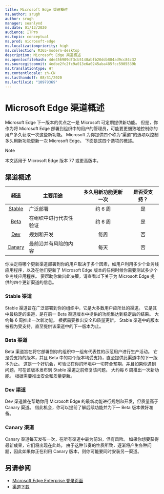 ```yaml
---
title: Microsoft Edge 渠道概述
ms.author: srugh
author: srugh
manager: seanlynd
ms.date: 01/13/2020
audience: ITPro
ms.topic: conceptual
ms.prod: microsoft-edge
ms.localizationpriority: high
ms.collection: M365-modern-desktop
description: Microsoft Edge 渠道概述
ms.openlocfilehash: 4de456909df3cb5140abfb20ddb884ad9cc84c32
ms.sourcegitcommit: 4edbe2fc2fc9a013e6a0245aba485fcc5905539b
ms.translationtype: HT
ms.contentlocale: zh-CN
ms.lasthandoff: 08/31/2020
ms.locfileid: "10979369"
---
```

# Microsoft Edge 渠道概述

Microsoft Edge 下一版本的优点之一是 Microsoft 可定期提供新功能。 但是，你作为将 Microsoft Edge 部署到组织中的用户的管理员，可能要更细致地控制你的用户多久获取一次这些新功能。 Microsoft 为你提供四个称为“渠道”的选项以控制多久用新功能更新一次 Microsoft Edge。 下面是这四个选项的概述。
  
> [!NOTE]
> 本文适用于 Microsoft Edge 版本 77 或更高版本。

## 渠道概述

|频道|主要用途|多久用新功能更新一次|是否受支持？|
|:---:|---|:---:|:---:|
|[Stable](#stable-channel)|广泛部署|约 6 周|是|
|[Beta](#beta-channel)|在组织中进行代表性验证|约 6 周|是|
|[Dev](#dev-channel)|规划和开发|每周|否|
|[Canary](#canary-channel)|最前沿并有风险的内容|每天|否|

你决定将哪个更新渠道部署到你的用户取决于多个因素，如用户利用多少个业务线应用程序，以及在他们更新了 Microsoft Edge 版本的任何时候你需要测试多少个业务线应用程序。 要帮助你做出此决策，请查看以下关于为 Microsoft Edge 提供的四个更新渠道的信息。

### Stable 渠道

Stable 渠道旨在广泛部署到你的组织中，它是大多数用户应所处的渠道。 它是其中最稳定的渠道，是在前一 Beta 渠道版本中提供的功能集达到稳定后的结果。 大约每 6 周推出一次新功能。 根据需要推出安全和质量更新。 Stable 渠道中的版本被视为受支持，直至提供该渠道中的下一版本为止。

### Beta 渠道

Beta 渠道旨在将它部署到你的组织中一组有代表性的示范用户进行生产活动。 它是受支持的版本，并且 Beta 中的每个版本均受支持，直至提供此渠道中的下一版本为止。 这是一个好机会，可验证在你的环境中一切符合预期，并且如果你遇到问题，可在该版本发布到 Stable 渠道之前修复该问题。 大约每 6 周推出一次新功能。 根据需要推出安全和质量更新。

### Dev 渠道

Dev 渠道旨在帮助你用 Microsoft Edge 的最新功能进行规划和开发，但质量高于 Canary 渠道。 借此机会，你可以提前了解后续功能并为下一 Beta 版本做好准备。

### Canary 渠道

Canary 渠道每天发布一次，在所有渠道中最为前沿，但有风险。 如果你想要获得最新成果，它们将出现在此处。 由于这种节奏的性质所致，逐渐将产生各种问题，因此如果你正在利用 Canary 版本，则你可能要同时安装另一渠道。

## 另请参阅

- [Microsoft Edge Enterprise 登录页面](https://aka.ms/EdgeEnterprise)
- [渠道下载](https://aka.ms/EdgeEnterprise)
